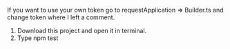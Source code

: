 If you want to use your own token go to requestApplication => Builder.ts and change token where I left a comment.
1. Download this project and open it in terminal.
2. Type npm test
